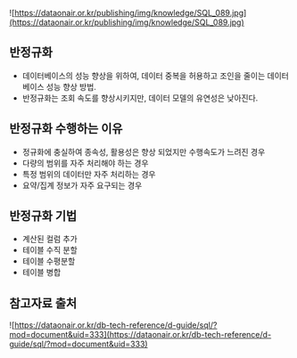 ![https://dataonair.or.kr/publishing/img/knowledge/SQL_089.jpg](https://dataonair.or.kr/publishing/img/knowledge/SQL_089.jpg)

## 반정규화
- 데이터베이스의 성능 향상을 위하여, 데이터 중복을 허용하고 조인을 줄이는 데이터베이스 성능 향상 방법.
- 반정규화는 조회 속도를 향상시키지만, 데이터 모델의 유연성은 낮아진다.

## 반정규화 수행하는 이유
- 정규화에 충실하여 종속성, 활용성은 향상 되었지만 수행속도가 느려진 경우
- 다량의 범위를 자주 처리해야 하는 경우
- 특정 범위의 데이터만 자주 처리하는 경우
- 요약/집계 정보가 자주 요구되는 경우

## 반정규화 기법
- 계산된 컬럼 추가
- 테이블 수직 분할
- 테이블 수평분할
- 테이블 병합

## 참고자료 출처
![https://dataonair.or.kr/db-tech-reference/d-guide/sql/?mod=document&uid=333](https://dataonair.or.kr/db-tech-reference/d-guide/sql/?mod=document&uid=333)